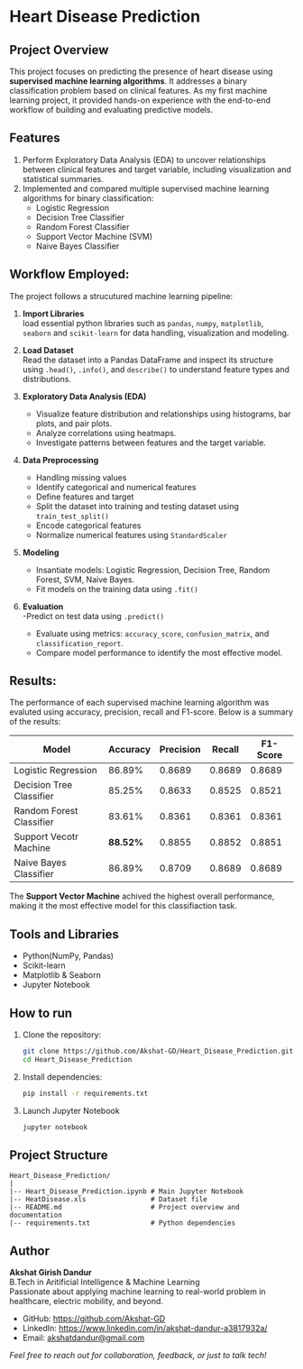 # Heart Disease Prediction

## Project Overview

This project focuses on predicting the presence of heart disease using **supervised machine learning algorithms**. It addresses a binary classification problem based on clinical features. As my first machine learning project, it provided hands-on experience with the end-to-end workflow of building and evaluating predictive models.

## Features

1. Perform Exploratory Data Analysis (EDA) to uncover relationships between clinical features and target variable, including visualization and statistical summaries.
2. Implemented and compared multiple supervised machine learning algorithms for binary classification:
   - Logistic Regression
   - Decision Tree Classifier
   - Random Forest Classifier
   - Support Vector Machine (SVM)
   - Naive Bayes Classifier

## Workflow Employed:
The project follows a strucutured machine learning pipeline:

1. **Import Libraries**<br>
load essential python libraries such as `pandas`, `numpy`, `matplotlib`, `seaborn` and `scikit-learn` for data handling, visualization and modeling.

2. **Load Dataset**<br>
Read the dataset into a Pandas DataFrame and inspect its structure using `.head()`, `.info()`, and `describe()` to understand feature types and distributions.

3. **Exploratory Data Analysis (EDA)**<br>
   - Visualize feature distribution and relationships using histograms, bar plots, and pair plots.
   - Analyze correlations using heatmaps.
   - Investigate patterns between features and the target variable.

4. **Data Preprocessing**<br>
   - Handling missing values
   - Identify categorical and numerical features
   - Define features and target
   - Split the dataset into training and testing dataset using `train_test_split()`
   - Encode categorical features
   - Normalize numerical features using `StandardScaler`

5. **Modeling**<br>
   - Insantiate models: Logistic Regression, Decision Tree, Random Forest, SVM, Naive Bayes.
   - Fit models on the training data using `.fit()`

6. **Evaluation**<br>
   -Predict on test data using `.predict()`
   - Evaluate using metrics: `accuracy_score`, `confusion_matrix`, and `classification_report`.
   - Compare model performance to identify the most effective model.

## Results:<br>
The performance of each supervised machine learning algorithm was evaluted using accuracy, precision, recall and F1-score. Below is a summary of the results:

| Model                    | Accuracy | Precision | Recall | F1-Score |
|--------------------------|----------|-----------|--------|----------|
| Logistic Regression      |  86.89%  |  0.8689   | 0.8689 |  0.8689  |
| Decision Tree Classifier |  85.25%  |  0.8633   | 0.8525 |  0.8521  |
| Random Forest Classifier |  83.61%  |  0.8361   | 0.8361 |  0.8361  |
| Support Vecotr Machine   |**88.52%**|  0.8855   | 0.8852 |  0.8851  |
| Naive Bayes Classifier   |  86.89%  |  0.8709   | 0.8689 |  0.8689  |

The **Support Vector Machine** achived the highest overall performance, making it the most effective model for this classifiaction task.

## Tools and Libraries
   - Python(NumPy, Pandas)
   - Scikit-learn
   - Matplotlib & Seaborn
   - Jupyter Notebook

## How to run
1. Clone the repository:
   ```bash
   git clone https://github.com/Akshat-GD/Heart_Disease_Prediction.git
   cd Heart_Disease_Prediction
   ```
2. Install dependencies:
   ```bash
   pip install -r requirements.txt
   ```
3. Launch Jupyter Notebook
   ```bash
   jupyter notebook
   ```

## Project Structure
```
Heart_Disease_Prediction/
|
|-- Heart_Disease_Prediction.ipynb # Main Jupyter Notebook
|-- HeatDisease.xls                # Dataset file
|-- README.md                      # Project overview and documentation
|-- requirements.txt               # Python dependencies
```
## Author

**Akshat Girish Dandur**<br>
B.Tech in Aritificial Intelligence & Machine Learning<br>
Passionate about applying machine learning to real-world problem in healthcare, electric mobility, and beyond.

   - GitHub: https://github.com/Akshat-GD
   - LinkedIn: https://www.linkedin.com/in/akshat-dandur-a3817932a/
   - Email: akshatdandur@gmail.com

*Feel free to reach out for collaboration, feedback, or just to talk tech!*
##
